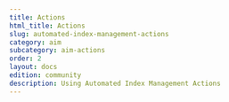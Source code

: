 ```yaml
---
title: Actions
html_title: Actions
slug: automated-index-management-actions
category: aim
subcategory: aim-actions
order: 2
layout: docs
edition: community
description: Using Automated Index Management Actions
---
```


<!--- Copyright 2020 floragunn GmbH -->
